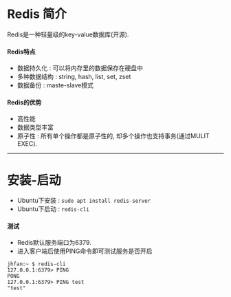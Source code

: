 # Redis 简介  
Redis是一种轻量级的key-value数据库(开源).  
#### Redis特点
- 数据持久化 : 可以将内存里的数据保存在硬盘中
- 多种数据结构 : string, hash, list, set, zset
- 数据备份 : maste-slave模式
#### Redis的优势
- 高性能
- 数据类型丰富
- 原子性 : 所有单个操作都是原子性的, 却多个操作也支持事务(通过MULIT EXEC).
---

# 安装-启动
- Ubuntu下安装 : `sudo apt install redis-server`
- Ubuntu下启动 : `redis-cli`
#### 测试
- Redis默认服务端口为6379.
- 进入客户端后使用PING命令即可测试服务是否开启
```dos
jhfan:~ $ redis-cli
127.0.0.1:6379> PING
PONG
127.0.0.1:6379> PING test
"test"
```